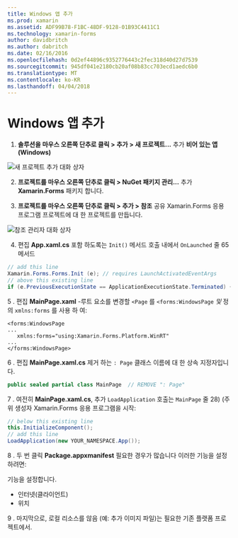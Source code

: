 ```yaml
---
title: Windows 앱 추가
ms.prod: xamarin
ms.assetid: ADF99B78-F1BC-48DF-9128-01B93C4411C1
ms.technology: xamarin-forms
author: davidbritch
ms.author: dabritch
ms.date: 02/16/2016
ms.openlocfilehash: 0d2ef44896c9352776443c2fec318d40d27d7539
ms.sourcegitcommit: 945df041e2180cb20af08b83cc703ecd1aedc6b0
ms.translationtype: MT
ms.contentlocale: ko-KR
ms.lasthandoff: 04/04/2018
---
```

# <a name="adding-a-windows-app"></a>Windows 앱 추가


1. **솔루션을 마우스 오른쪽 단추로 클릭 > 추가 > 새 프로젝트...**  추가 **비어 있는 앱 (Windows)**

 ![](tablet-images/add-wu.png "새 프로젝트 추가 대화 상자")

2. **프로젝트를 마우스 오른쪽 단추로 클릭 > NuGet 패키지 관리...**  추가 **Xamarin.Forms** 패키지 합니다.

3. **프로젝트를 마우스 오른쪽 단추로 클릭 > 추가 > 참조** 공유 Xamarin.Forms 응용 프로그램 프로젝트에 대 한 프로젝트를 만듭니다.

  ![](tablet-images/addref.png "참조 관리자 대화 상자")

4. 편집 **App.xaml.cs** 포함 하도록는 `Init()` 메서드 호출 내에서 `OnLaunched` 줄 65 메서드

```csharp
// add this line
Xamarin.Forms.Forms.Init (e); // requires LaunchActivatedEventArgs
// above this existing line
if (e.PreviousExecutionState == ApplicationExecutionState.Terminated) {}
```

 5 . 편집 **MainPage.xaml** -루트 요소를 변경할 `<Page` 를 `<forms:WindowsPage` *및* 정의 `xmlns:forms` 를 사용 하 여:

```xaml
<forms:WindowsPage
...
   xmlns:forms="using:Xamarin.Forms.Platform.WinRT"
...
</forms:WindowsPage>
```


 6 . 편집 **MainPage.xaml.cs** 제거 하는 `: Page` 클래스 이름에 대 한 상속 지정자입니다.

```csharp
public sealed partial class MainPage  // REMOVE ": Page"
```

 7 . 여전히 **MainPage.xaml.cs**, 추가 `LoadApplication` 호출는 `MainPage` 줄 28) (주위 생성자 Xamarin.Forms 응용 프로그램을 시작:

```csharp
// below this existing line
this.InitializeComponent();
// add this line
LoadApplication(new YOUR_NAMESPACE.App());
```

8 . 두 번 클릭 **Package.appxmanifest** 필요한 경우가 많습니다 이러한 기능을 설정 하려면:

  기능을 설정합니다.

  * 인터넷(클라이언트)
  * 위치

9 . 마지막으로, 로컬 리소스를 않음 (예: 추가 이미지 파일)는 필요한 기존 플랫폼 프로젝트에서.

